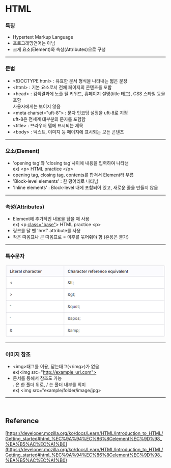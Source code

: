# HTML
### 특징 
- Hypertext Markup Language
- 프로그래밍언어는 아님
- 크게 요소(Element)와 속성(Attributes)으로 구성
---

### 문법
- \<!DOCTYPE html> : 유효한 문서 형식을 나타내는 짧은 문장
- \<html> : 기본 요소로서 전체 페이지의 콘텐츠를 포함
- \<head> : 검색결과에 노출 될 키워드, 홈페이지 설명(title 태그), CSS 스타일 등을 포함  
사용자에게는 보이지 않음
- \<meta charset="uft-8"> : 문자 인코딩 설정을 uft-8로 지정  
uft-8은 전세계 대부분의 문자를 포함함
- \<title> : 브라우저 탭에 표시되는 제목
- \<body> : 텍스트, 이미지 등 페이지에 표시되는 모든 콘텐츠
---

### 요소(Element)
- 'opening tag'와 'closing tag'사이에 내용을 입력하여 나타냄  
ex) \<p> HTML practice \</p>  
- opening tag, closing tag, contents를 합쳐서 Element라 부름
- 'Block-level elements' : 한 덩어리로 나타남
- 'Inline elements' : Block-level 내에 포함되어 있고, 새로운 줄을 만들지 않음
---

### 속성(Attributes)
- Element에 추가적인 내용을 담을 때 사용  
 ex) \<p <u>class="base"</u>> HTML practice \<p> 
- 링크를 달 땐 'href' attribute를 사용
- 작은 따옴표나 큰 따옴표로 = 이후를 묶어줘야 함 (혼용은 불가)
---

### 특수문자
<img src="../image/entity reference.png" width="550">

---

### 이미지 참조
- \<img>태그를 이용, 닫는태그(\</img>)가 없음  
ex)\<img src="http://example_url.com">
- 문서를 통해서 참조도 가능  
. 은 한 폴더 위로, / 는 폴더 내부를 의미  
ex) \<img src="example/folder/image/jpg>
---

<br>

## Reference
[https://developer.mozilla.org/ko/docs/Learn/HTML/Introduction_to_HTML/Getting_started#html_%EC%9A%94%EC%86%8Celement%EC%9D%98_%EA%B5%AC%EC%A1%B0](https://developer.mozilla.org/ko/docs/Learn/HTML/Introduction_to_HTML/Getting_started#html_%EC%9A%94%EC%86%8Celement%EC%9D%98_%EA%B5%AC%EC%A1%B0)